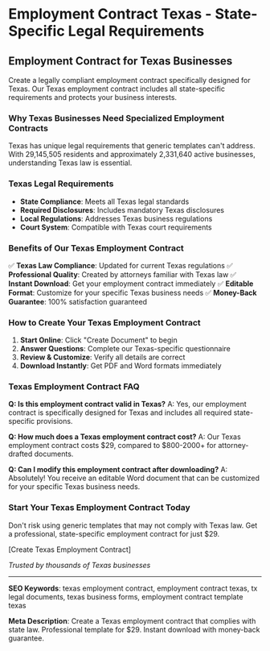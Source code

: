 # Employment Contract Texas - State-Specific Legal Requirements

## Employment Contract for Texas Businesses

Create a legally compliant employment contract specifically designed for Texas. Our Texas employment contract includes all state-specific requirements and protects your business interests.

### Why Texas Businesses Need Specialized Employment Contracts

Texas has unique legal requirements that generic templates can't address. With 29,145,505 residents and approximately 2,331,640 active businesses, understanding Texas law is essential.

### Texas Legal Requirements

- **State Compliance**: Meets all Texas legal standards
- **Required Disclosures**: Includes mandatory Texas disclosures
- **Local Regulations**: Addresses Texas business regulations
- **Court System**: Compatible with Texas court requirements

### Benefits of Our Texas Employment Contract

✅ **Texas Law Compliance**: Updated for current Texas regulations
✅ **Professional Quality**: Created by attorneys familiar with Texas law
✅ **Instant Download**: Get your employment contract immediately
✅ **Editable Format**: Customize for your specific Texas business needs
✅ **Money-Back Guarantee**: 100% satisfaction guaranteed

### How to Create Your Texas Employment Contract

1. **Start Online**: Click "Create Document" to begin
2. **Answer Questions**: Complete our Texas-specific questionnaire
3. **Review & Customize**: Verify all details are correct
4. **Download Instantly**: Get PDF and Word formats immediately

### Texas Employment Contract FAQ

**Q: Is this employment contract valid in Texas?**
A: Yes, our employment contract is specifically designed for Texas and includes all required state-specific provisions.

**Q: How much does a Texas employment contract cost?**
A: Our Texas employment contract costs $29, compared to $800-2000+ for attorney-drafted documents.

**Q: Can I modify this employment contract after downloading?**
A: Absolutely! You receive an editable Word document that can be customized for your specific Texas business needs.

### Start Your Texas Employment Contract Today

Don't risk using generic templates that may not comply with Texas law. Get a professional, state-specific employment contract for just $29.

[Create Texas Employment Contract]

_Trusted by thousands of Texas businesses_

---

**SEO Keywords**: texas employment contract, employment contract texas, tx legal documents, texas business forms, employment contract template texas

**Meta Description**: Create a Texas employment contract that complies with state law. Professional template for $29. Instant download with money-back guarantee.
